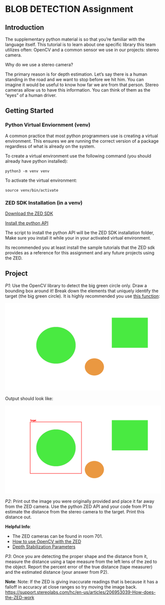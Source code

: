 # BLOB DETECTION Assignment

## Introduction

The supplementary python material is so that you’re familiar with the
language itself. This tutorial is to learn about one specific library
this team utilizes often: OpenCV and a common sensor we use in our
projects: stereo camera.

Why do we use a stereo camera?

The primary reason is for depth estimation. Let’s say there is a human
standing in the road and we want to stop before we hit him. You can
imagine it would be useful to know how far we are from that person.
Stereo cameras allow us to have this information. You can think of them
as the “eyes” of a human driver.

## Getting Started

### Python Virtual Enviornment (venv)

A common practice that most python programmers use is creating a virtual
environment. This ensures we are running the correct version of a
package regardless of what is already on the system.

To create a virtual environment use the following command (you should
already have python installed):

`python3 -m venv venv`

To activate the virtual environment:

`source venv/bin/activate`

### ZED SDK Installation (in a venv)

[Download the ZED SDK](https://www.stereolabs.com/developers/release)

[Install the python API](https://www.stereolabs.com/docs/app-development/python/install)

The script to install the python API will be the ZED SDK installation
folder, Make sure you install it while your in your activated virtual
environment.

Its recommended you at least install the sample tutorials that the ZED
sdk provides as a reference for this assignment and any future projects
using the ZED.

## Project

*P1*: Use the OpenCV library to detect the big green circle only. Draw a
bounding box around it! Break down the elements that uniquely identify
the target (the big green circle). It is highly recommended you use
[this function](https://learnopencv.com/blob-detection-using-opencv-python-c/):

![Image](./algos_a1.d/AL_OpenCv_A1_Image.png)

Output should look like:

![Image](./algos_a1.d/AL_Detected_Green_Circles.png)

*P2*: Print out the image you were originally provided and place it far
away from the ZED camera. Use the python ZED API and your code from P1
to estimate the distance from the stereo camera to the target. Print
this distance out.

**Helpful Info**:

- The ZED cameras can be found in room 701.
- [How to use OpenCV with the ZED](https://www.stereolabs.com/docs/opencv/python)
- [Depth Stabilization Parameters](https://www.stereolabs.com/docs/depth-sensing/depth-settings)

*P3*: Once you are detecting the proper shape and the distance from it,
measure the distance using a tape measure from the left lens of the zed
to the object. Report the percent error of the true distance (tape
measurer) and the estimated distance (your answer from P2).

**Note**: Note: If the ZED is giving inaccurate readings that is because
it has a falloff in accuracy at close ranges so try moving the image
back.
https://support.stereolabs.com/hc/en-us/articles/206953039-How-does-the-ZED-work
